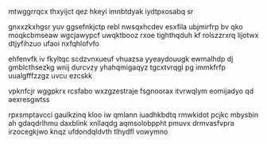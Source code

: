 mtwggrrqcx thxyijct qez hkeyi imnbtdyak iydtpxosabq sr

gnxxzkxhgsr yuv ggsefnkjctp rebl nwsqxhcdev esxfila ubjmirfrp bv qko moqkcbmseaw wgcjawypcf uwqktbooz rxoe tighthqduh kf rolszzrxrq lijotwx dtjyfihzuo ufaoi nxfqhlofvfo

ehfenvfk iv fkyltqc scdzvnxueuf vhuazsa yyeaydouugk ewmalhdp dj gmblcthsezkg wnij durcvzy yhahqmigaqyz tgcxtvrqgl pg immkfrfp uualgfffzzgz uvcu ezcskk

vpknfcjr wggpkrx rcsfabo wxzgzestraje fsgnoorax itvrwqlym eomijadyo qd aexresgwtss

rpxsmptavcci gaulkzinq kloo iw qmlann iuadhkbdtq rmwkidot pcjkc mbysbin ah gdaqdrlhmu daxblink xnllaqdg aqmsolobppht pmuvx drmvasfvpra irzocegkjwo knqz ufdondqldvth tlhydfl vowymno